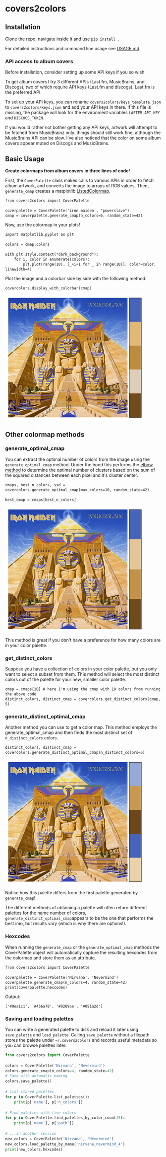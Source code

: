 # covers2colors

## Installation

Clone the repo, navigate inside it and use ``pip install .``

For detailed instructions and command line usage see [USAGE.md](USAGE.md).

### API access to album covers
Before installation, consider setting up some API keys if you so wish.

To get album covers I try 3 different APIs (Last.fm, MusicBrains, and Discogs), two of which require API keys (Last.fm and discogs). Last.fm is the preferred API. 

To set up your API keys, you can rename `covers2colors/keys_template.json` to `covers2colors/keys.json` and add your API keys in there. If this file is missing, the package will look for the environment variables `LASTFM_API_KEY` and `DISCOGS_TOKEN`.

If you would rather not bother getting any API keys, artwork will attempt to be fetched from MusicBrainz only. things should still work fine, although the MusicBrains API can be slow. I've also noticed that the color on some album covers appear muted on Discogs and MusicBrains.

## Basic Usage

**Create colormaps from album covers in three lines of code!**

First, the ``CoverPalette`` class makes calls to various APIs in order to fetch album artwork, and converts the image to arrays of RGB values.
Then, ``generate_cmap`` creates a matplotlib [ListedColormap](https://matplotlib.org/stable/api/_as_gen/matplotlib.colors.ListedColormap.html#matplotlib-colors-listedcolormap).


    from covers2colors import CoverPalette

    coverpalette = CoverPalette('iron maiden', "powerslave")
    cmap = coverpalette.generate_cmap(n_colors=5, random_state=42)

Now, use the colormap in your plots!

    import matplotlib.pyplot as plt

    colors = cmap.colors

    with plt.style.context("dark_background"):
        for i, color in enumerate(colors):
            plt.plot(range(10), [_+i+1 for _ in range(10)], color=color, linewidth=4)


Plot the image and a colorbar side by side with the following method:

    covercolors.display_with_colorbar(cmap)

![generate_cmap_img](./images/generate_cmap.png)

## Other colormap methods

### generate_optimal_cmap

You can extract the optimal number of colors from the image using the ``generate_optimal_cmap`` method.
Under the hood this performs the [elbow method](https://en.wikipedia.org/wiki/Elbow_method_(clustering))
to determine the optimal number of clusters based on the sum of the squared distances between each pixel
and it's cluster center.


    cmaps, best_n_colors, ssd = covercolors.generate_optimal_cmap(max_colors=10, random_state=42)

    best_cmap = cmaps[best_n_colors]

![generate_optimal_cmap_img](./images/generate_optimal_cmap.png)

This method is great if you don't have a preference for how many colors are in your color palette.

### get_distinct_colors

Suppose you have a collection of colors in your color palette, but you only want to select a subset from them. This method will select the most distinct colors out of the palette for your new, smaller color palette.


    cmap = cmaps[10] # here I'm using the cmap with 10 colors from running the above code
    distinct_colors, distinct_cmap = covercolors.get_distinct_colors(cmap, 5)

### generate_distinct_optimal_cmap

Another method you can use to get a color map. This method employs the generate_optimal_cmap and then finds the most distinct set of ``n_distinct_colors`` colors.


    distinct_colors, distinct_cmap = covercolors.generate_distinct_optimal_cmap(n_distinct_colors=6)


![generate_distinct_optimal_cmap_img](./images/generate_distinct_optimal_cmap.png)

Notice how this palette differs from the first palette generated by `generate_cmap`!

The different methods of obtaining a palette will often return different palettes for the name number of colors, ``generate_distinct_optimal_cmap``appears to be the one that performs the best imo, but results vary (which is why there are options!).

### Hexcodes

When running the ``generate_cmap`` or the ``generate_optimal_cmap`` methods the CoverPalette object will automatically
capture the resulting hexcodes from the colormap and store them as an attribute.


    from covers2colors import CoverPalette

    coverpalette = CoverPalette('Nirvana', 'Nevermind')
    coverpalette.generate_cmap(n_colors=4, random_state=42)
    print(coverpalette.hexcodes)

Output:


    ['#0ea1c1', '#456a78', '#0269ae', '#091a2d']

### Saving and loading palettes

You can write a generated palette to disk and reload it later using
``save_palette`` and ``load_palette``. Calling ``save_palette`` without a
filepath stores the palette under ``~/.covers2colors`` and records useful
metadata so you can browse palettes later.

```python
from covers2colors import CoverPalette

colors = CoverPalette('Nirvana', 'Nevermind')
colors.generate_cmap(n_colors=4, random_state=42)
# Save with automatic naming
colors.save_palette()

# List stored palettes
for p in CoverPalette.list_palettes():
    print(p['name'], p['n_colors'])

# Find palettes with five colors
for p in CoverPalette.find_palettes_by_color_count(5):
    print(p['name'], p['path'])

# ...in another session
new_colors = CoverPalette('Nirvana', 'Nevermind')
new_colors.load_palette_by_name('nirvana_nevermind_4')
print(new_colors.hexcodes)
```

